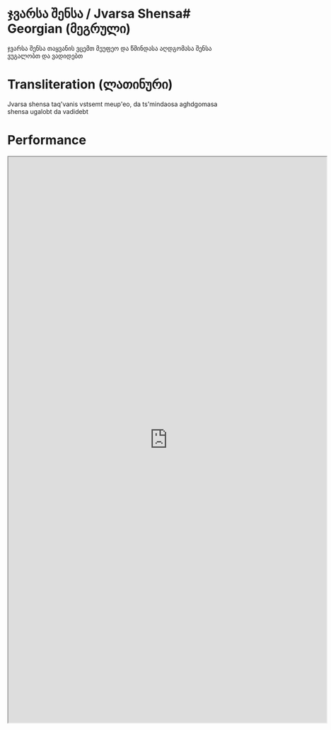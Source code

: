 # ჯვარსა შენსა / Jvarsa Shensa# Georgian (მეგრული)
ჯვარსა შენსა თაყვანის ვცემთ მეუფეო
და წმინდასა აღდგომასა შენსა ვუგალობთ
და ვადიდებთ

# Transliteration (ლათინური)

Jvarsa shensa taq'vanis vstsemt meup'eo,
da ts'mindaosa aghdgomasa shensa ugalobt
da vadidebt

# Performance
<iframe width="720" height="1280"
src="https://youtube.com/embed/lGbiLXBDtFs">
</iframe>